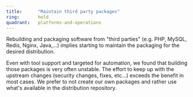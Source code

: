 ```yaml
---
title:      "Maintain third party packages"
ring:       hold
quadrant:   platforms-and-operations
---
```


Rebuilding and packaging software from "third parties" (e.g. PHP, MySQL, Redis, Nginx, Java,...) implies starting to maintain the packaging for the desired distribution.

Even with tool support and targeted for automation, we found that building those packages is very often unstable. The effort to keep up with the upstream changes (security changes, fixes, etc...) exceeds the benefit in most cases. We prefer to not create our own packages and rather use what's available in the distribution repository.
